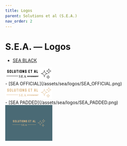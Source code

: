 ```yaml
---
title: Logos
parent: Solutions et al (S.E.A.)
nav_order: 2
---
```


# S.E.A. — Logos

- [SEA BLACK](/assets/sea/logos/SEA_BLACK.png)&nbsp;&nbsp;
<img style="height: auto; width:150px;" src="/assets/sea/logos/SEA-BLACK.png" />
<br />
- [SEA OFFICIAL](/assets/sea/logos/SEA_OFFICIAL.png)&nbsp;&nbsp;
<img style="height: auto; width:150px;" src="/assets/sea/logos/SEA-OFFICIAL.png" />
<br />
- [SEA PADDED](/assets/sea/logos/SEA_PADDED.png)&nbsp;&nbsp;
<img style="height: auto; width:150px;" src="/assets/sea/logos/SEA-PADDED.png" />
<br />
